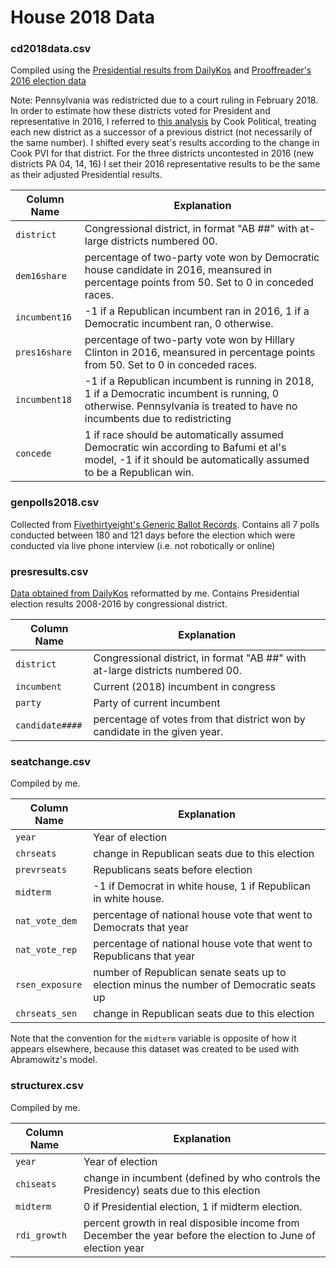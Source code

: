 # House 2018 Data

### cd2018data.csv
Compiled using the [Presidential results from DailyKos](https://docs.google.com/spreadsheets/d/1VfkHtzBTP5gf4jAu8tcVQgsBJ1IDvXEHjuMqYlOgYbA) and [Prooffreader's 2016 election data](https://github.com/Prooffreader/election_2016_data)

Note: Pennsylvania was redistricted due to a court ruling in February 2018. In order to estimate how these districts voted for President and representative in 2016, I referred to [this analysis](https://www.cookpolitical.com/analysis/house/pennsylvania-house/new-pennsylvania-map-major-boost-democrats) by Cook Political, treating each new district as a successor of a previous district (not necessarily of the same number). I shifted every seat's results according to the change in Cook PVI for that district. For the three districts uncontested in 2016 (new districts PA 04, 14, 16) I set their 2016 representative results to be the same as their adjusted Presidential results. 

Column Name | Explanation
------------- | -------------
`district` | Congressional district, in format "AB ##" with at-large districts numbered 00. 
`dem16share` | percentage of two-party vote won by Democratic house candidate in 2016, meansured in percentage points from 50. Set to 0 in conceded races.
`incumbent16` | -1 if a Republican incumbent ran in 2016, 1 if a Democratic incumbent ran, 0 otherwise.
`pres16share` | percentage of two-party vote won by Hillary Clinton in 2016, meansured in percentage points from 50. Set to 0 in conceded races.
`incumbent18` | -1 if a Republican incumbent is running in 2018, 1 if a Democratic incumbent is running, 0 otherwise. Pennsylvania is treated to have no incumbents due to redistricting
`concede` | 1 if race should be automatically assumed Democratic win according to Bafumi et al's model, -1 if it should be automatically assumed to be a Republican win. 

### genpolls2018.csv
Collected from [Fivethirtyeight's Generic Ballot Records](https://github.com/fivethirtyeight/data/tree/master/congress-generic-ballot). Contains all 7 polls conducted between 180 and 121 days before the election which were conducted via live phone interview (i.e. not robotically or online)

### presresults.csv
[Data obtained from DailyKos](https://docs.google.com/spreadsheets/d/1VfkHtzBTP5gf4jAu8tcVQgsBJ1IDvXEHjuMqYlOgYbA) reformatted by me. Contains Presidential election results 2008-2016 by congressional district.

Column Name | Explanation
------------- | -------------
`district` | Congressional district, in format "AB ##" with at-large districts numbered 00. 
`incumbent` | Current (2018) incumbent in congress
`party` | Party of current incumbent
`candidate####` | percentage of votes from that district won by candidate in the given year. 

### seatchange.csv
Compiled by me.

Column Name | Explanation
------------- | -------------
`year` | Year of election
`chrseats` | change in Republican seats due to this election
`prevrseats` | Republicans seats before election
`midterm` | -1  if Democrat in white house, 1 if Republican in white house. 
`nat_vote_dem` | percentage of national house vote that went to Democrats that year
`nat_vote_rep` | percentage of national house vote that went to Republicans that year
`rsen_exposure` | number of Republican senate seats up to election minus the number of Democratic seats up
`chrseats_sen` | change in Republican seats due to this election

Note that the convention for the `midterm` variable is opposite of how it appears elsewhere, because this dataset was created to be used with Abramowitz's model.

### structurex.csv
Compiled by me.

Column Name | Explanation
------------- | -------------
`year` | Year of election
`chiseats` | change in incumbent (defined by who controls the Presidency) seats due to this election
`midterm` | 0  if Presidential election, 1 if midterm election. 
`rdi_growth` | percent growth in real disposible income from December the year before the election to June of election year

